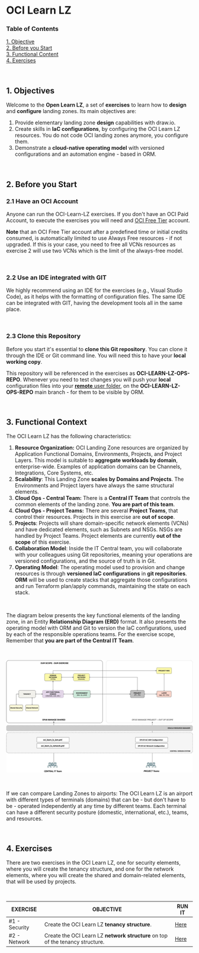 # OCI Learn LZ

### **Table of Contents**

[1. Objective](#1-objective)</br>
[2. Before you Start](#2-before-you-start)</br>
[3. Functional Content](#3-functional-context)</br>
[4. Exercises](#4-exercises)</br>

&nbsp; 

## 1. Objectives

Welcome to the **Open Learn LZ**, a set of **exercises** to learn how to **design** and **configure** landing zones. Its main objectives are: 
1. Provide elementary landing zone **design** capabilities with draw.io.
2. Create skills in **IaC configurations**, by configuring the OCI Learn LZ resources. You do not code OCI landing zones anymore, you configure them.
3. Demonstrate a **cloud-native operating model** with versioned configurations and an automation engine - based in ORM.

&nbsp; 

## 2. Before you Start
### 2.1 Have an OCI Account
Anyone can run the OCI-Learn-LZ exercises. If you don't have an OCI Paid Account, to execute the exercises you will need and [OCI Free Tier](https://docs.oracle.com/en-us/iaas/Content/FreeTier/freetier.htm) account.

**Note** that an OCI Free Tier account after a predefined time or initial credits consumed, is automatically limited to use Always Free resources - if not upgraded. If this is your case, you need to free all VCNs resources as exercise 2 will use two VCNs which is the limit of the always-free model.


&nbsp; 

### 2.2 Use an IDE integrated with GIT 
We highly recommend using an IDE for the exercises (e.g., Visual Studio Code), as it helps with the formatting of configuration files. The same IDE can be integrated with GIT, having the development tools all in the same place.

&nbsp; 

### 2.3 Clone this Repository
Before you start it's essential to **clone this Git repository**. You can clone it through the IDE or Git command line. You will need this to have your **local working copy**.

This repository will be referenced in the exercises as **OCI-LEARN-LZ-OPS-REPO**. Whenever you need to test changes you will push your **local** configuration files into your [**remote** user folder](/users/), on the **OCI-LEARN-LZ-OPS-REPO** main branch - for them to be visible by ORM.


&nbsp; 


## 3. Functional Context 


The OCI Learn LZ has the following characteristics:

1. **Resource Organization:** OCI Landing Zone resources are organized by Application Functional Domains, Environments, Projects, and Project Layers. This model is suitable to **aggregate workloads by domain**, enterprise-wide. Examples of application domains can be Channels, Integrations, Core Systems, etc.
2. **Scalability**: This Landing Zone **scales by Domains and Projects**. The Environments and Project layers have always the same structural elements.
3. **Cloud Ops - Central Team:** There is a **Central IT Team** that controls the common elements of the landing zone. **You are part of this team**.
4. **Cloud Ops - Project Teams:** There are several **Project Teams**, that control their resources. Projects in this exercise are **out of scope**.
5. **Projects**: Projects will share domain-specific network elements (VCNs) and have dedicated elements, such as Subnets and NSGs. NSGs are handled by Project Teams. Project elements are currently **out of the scope** of this exercise.
6. **Collaboration Model**: Inside the IT Central team, you will collaborate with your colleagues using Git repositories, meaning your operations are versioned configurations, and the source of truth is in Git.
7. **Operating Model**: The operating model used to provision and change resources is through **versioned IaC configurations** in **git repositories**. **ORM** will be used to create stacks that aggregate those configurations and run Terraform plan/apply commands, maintaining the state on each stack.

&nbsp; 


The diagram below presents the key functional elements of the landing zone, in an Entity **Relationship Diagram (ERD)** format. It also presents the operating model with ORM and Git to version the IaC configurations, used by each of the responsible operations teams. For the exercise scope, Remember that **you are part of the Central IT Team**.

&nbsp; 


<img src="diagrams/oci_learn_lz-fun-erd.jpg" alt= “” width="1200" height="value">

&nbsp; 

If we can compare Landing Zones to airports: The OCI Learn LZ is an airport with different types of terminals (domains) that can be - but don't have to be - operated independently at any time by different teams. Each terminal can have a different security posture (domestic, international, etc.), teams, and resources.

&nbsp; 

## 4. Exercises 

There are two exercises in the OCI Learn LZ, one for security elements, where you will create the tenancy structure, and one for the network elements, where you will create the shared and domain-related elements, that will be used by projects.

&nbsp; 

| EXERCISE | OBJECTIVE  | RUN IT |  
|---|---|---|
| #1 - Security | Create the OCI Learn LZ **tenancy structure**. | [Here](/exercise1/readme.md)|
| #2 - Network | Create the OCI Learn LZ **network structure** on top of the tenancy structure.| [Here](/exercise2/readme.md)||